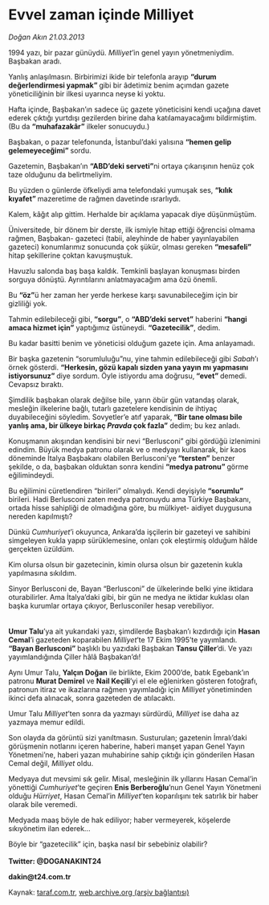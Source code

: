 # Evvel zaman içinde Milliyet

*Doğan Akın 21.03.2013*

<div class="yazi"><p>1994 yazı, bir pazar günüydü. <i>Milliyet</i>’in genel yayın yönetmeniydim. Başbakan aradı.</p>
<p>Yanlış anlaşılmasın. Birbirimizi ikide bir telefonla arayıp <b>“durum değerlendirmesi yapmak” </b>gibi bir âdetimiz benim açımdan gazete yöneticiliğinin bir ilkesi uyarınca neyse ki yoktu.</p>
<p>Hafta içinde, Başbakan’ın sadece üç gazete yöneticisini kendi uçağına davet ederek çıktığı yurtdışı gezilerden birine daha katılamayacağımı bildirmiştim. (Bu da <b>“muhafazakâr”</b> ilkeler sonucuydu.)</p>
<p>Başbakan, o pazar telefonunda, İstanbul’daki yalısına <b>“hemen gelip gelemeyeceğimi” </b>sordu.</p>
<p>Gazetemin, Başbakan’ın <b>“ABD’deki serveti”</b>ni ortaya çıkarışının henüz çok taze olduğunu da belirtmeliyim. </p>
<p>Bu yüzden o günlerde öfkeliydi ama telefondaki yumuşak ses, <b>“kılık kıyafet” </b>mazeretime de rağmen davetinde ısrarlıydı. </p>
<p>Kalem, kâğıt alıp gittim. Herhalde bir açıklama yapacak diye düşünmüştüm.</p>
<p>Üniversitede, bir dönem bir derste, ilk ismiyle hitap ettiği öğrencisi olmama rağmen, Başbakan- gazeteci (tabii, aleyhinde de haber yayınlayabilen gazeteci) konumlarımız sonucunda çok şükür, olması gereken <b>“mesafeli” </b>hitap şekillerine çoktan kavuşmuştuk.</p>
<p>Havuzlu salonda baş başa kaldık. Temkinli başlayan konuşması birden sorguya dönüştü. Ayrıntılarını anlatmayacağım ama özü önemli.</p>
<p>Bu <b>“öz”</b>ü her zaman her yerde herkese karşı savunabileceğim için bir gizliliği yok.</p>
<p>Tahmin edilebileceği gibi,<b> “sorgu”</b>, o <b>“ABD’deki servet”</b> haberini <b>“hangi amaca hizmet için”</b> yaptığımız üstüneydi. <b>“Gazetecilik”</b>, dedim.</p>
<p>Bu kadar basitti benim ve yöneticisi olduğum gazete için. Ama anlayamadı.</p>
<p>Bir başka gazetenin “sorumluluğu”nu, yine tahmin edilebileceği gibi <i>Sabah</i>’ı örnek gösterdi. <b>“Herkesin, gözü kapalı sizden yana yayın mı yapmasını istiyorsunuz” </b>diye sordum. Öyle istiyordu ama doğrusu,<b> “evet” </b>demedi. Cevapsız bıraktı.</p>
<p>Şimdilik başbakan olarak değilse bile, yarın öbür gün vatandaş olarak, mesleğin ilkelerine bağlı, tutarlı gazetelere kendisinin de ihtiyaç duyabileceğini söyledim. Sovyetler’e atıf yaparak,<b> “Bir tane olması bile yanlış ama, bir ülkeye birkaç <i>Pravda</i> çok fazla”</b> dedim; bu kez anladı.</p>
<p>Konuşmanın akışından kendisini bir nevi “Berlusconi” gibi gördüğü izlenimini edindim. Büyük medya patronu olarak ve o medyayı kullanarak, bir kaos döneminde İtalya Başbakanı olabilen Berlusconi’ye<b> “tersten”</b> benzer şekilde, o da, başbakan olduktan sonra kendini <b>“medya patronu” </b>görme eğilimindeydi.</p>
<p>Bu eğilimini cüretlendiren “birileri” olmalıydı. Kendi deyişiyle<b> “sorumlu”</b> birileri. Hadi Berlusconi zaten medya patronuydu ama Türkiye Başbakanı, ortada hisse sahipliği de olmadığına göre, bu mülkiyet- aidiyet duygusuna nereden kapılmıştı?</p>
<p>Dünkü <i>Cumhuriyet</i>’i okuyunca, Ankara’da işçilerin bir gazeteyi ve sahibini simgeleyen kukla yapıp sürüklemesine, onları çok eleştirmiş olduğum hâlde gerçekten üzüldüm.</p>
<p>Kim olursa olsun bir gazetecinin, kimin olursa olsun bir gazetenin kukla yapılmasına sıkıldım.</p>
<p>Sinyor Berlusconi de, Bayan “Berlusconi” de ülkelerinde belki yine iktidara oturabilirler. Ama İtalya’daki gibi, bir gün ne medya ne iktidar kuklası olan başka kurumlar ortaya çıkıyor, Berlusconiler hesap verebiliyor.<br/><br/><br/><b>Umur Talu</b>’ya ait yukarıdaki yazı, şimdilerde Başbakan’ı kızdırdığı için <b>Hasan Cemal</b>’i gazeteden koparabilen <i>Milliyet</i>’te 17 Ekim 1995’te yayımlandı. <b>“Bayan Berlusconi” </b>başlıklı bu yazıdaki Başbakan <b>Tansu Çiller</b>’di. Ve yazı yayımlandığında Çiller hâlâ Başbakan’dı!</p>
<p>Aynı Umur Talu, <b>Yalçın Doğan</b> ile birlikte, Ekim 2000’de, batık Egebank’ın patronu <b>Murat Demirel</b> ve <b>Nail Keçili</b>’yi el ele eğlenirken gösteren fotoğrafı, patronun itiraz ve ikazlarına rağmen yayımladığı için <i>Milliyet</i> yönetiminden ikinci defa alınacak, sonra gazeteden de atılacaktı. </p>
<p>Umur Talu <i>Milliyet</i>’ten sonra da yazmayı sürdürdü, <i>Milliyet</i> ise daha az yazmaya memur edildi.</p>
<p>Son olayda da görüntü sizi yanıltmasın. Susturulan; gazetenin İmralı’daki görüşmenin notlarını içeren haberine, haberi manşet yapan Genel Yayın Yönetmeni’ne, haberi yazan muhabirine sahip çıktığı için gönderilen Hasan Cemal değil, <i>Milliyet</i> oldu. </p>
<p>Medyaya dut mevsimi sık gelir. Misal, mesleğinin ilk yıllarını Hasan Cemal’in yönettiği <i>Cumhuriyet</i>’te geçiren <b>Enis Berberoğlu</b>’nun Genel Yayın Yönetmeni olduğu <i>Hürriyet</i>, Hasan Cemal’in <i>Milliyet</i>’ten koparılışını tek satırlık bir haber olarak bile veremedi. </p>
<p>Medyada maaş böyle de hak ediliyor; haber vermeyerek, köşelerde sıkıyönetim ilan ederek...</p>
<p>Böyle bir “gazetecilik” için, başka nasıl bir sebebiniz olabilir?<br/><br/><b>Twitter: @DOGANAKINT24</b></p>
<p><b>dakin@t24.com.tr</b></p>
</div>

Kaynak: [taraf.com.tr](http://www.taraf.com.tr/dogan-akin/makale-evvel-zaman-icinde-milliyet.htm), [web.archive.org (arşiv bağlantısı)](http://web.archive.org/web/20131231102554/http://www.taraf.com.tr/dogan-akin/makale-evvel-zaman-icinde-milliyet.htm)
